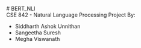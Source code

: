 #   B E R T _ N L I   
CSE 842 - Natural Language Processing Project
By:
- Siddharth Ashok Unnithan
- Sangeetha Suresh
- Megha Viswanath

 

